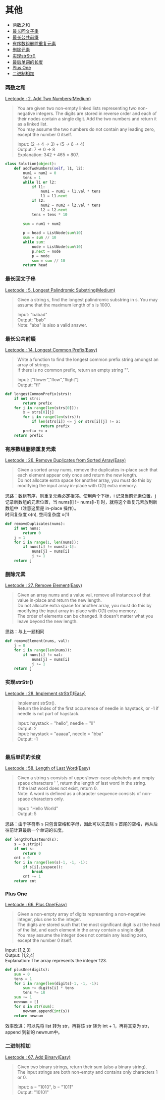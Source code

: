 # 其他

<!-- GFM-TOC -->
* [两数之和](#两数之和)
* [最长回文子串](#最长回文子串)
* [最长公共前缀](#最长公共前缀)
* [有序数组删除重复元素](#有序数组删除重复元素)
* [删除元素](#删除元素)
* [实现strStr()](#实现strStr())
* [最后单词的长度](#最后单词的长度)
* [Plus One](#plus-one)
* [二进制相加](#二进制相加)
<!-- GFM-TOC -->

### 两数之和
[Leetcode : 2. Add Two Numbers(Medium)](https://leetcode.com/problems/add-two-numbers/description/)

>You are given two non-empty linked lists representing two non-negative integers. The digits are stored in reverse order and each of their nodes contain a single digit. Add the two numbers and return it as a linked list.  
You may assume the two numbers do not contain any leading zero, except the number 0 itself.  
>  
>Input: (2 -> 4 -> 3) + (5 -> 6 -> 4)  
Output: 7 -> 0 -> 8  
Explanation: 342 + 465 = 807.

```python
class Solution(object):
    def addTwoNumbers(self, l1, l2):
        num1 = num2 = 0
        tens = 1
        while l1 or l2:
            if l1:
                num1 = num1 + l1.val * tens
                l1 = l1.next
            if l2:
                num2 = num2 + l2.val * tens
                l2 = l2.next
            tens = tens * 10
      
        sum = num1 + num2
        
        p = head = ListNode(sum%10)
        sum = sum // 10
        while sum:
            node = ListNode(sum%10)
            p.next = node
            p = node
            sum = sum // 10            
        return head
```

### 最长回文子串
[Leetcode : 5. Longest Palindromic Substring(Medium)](https://leetcode.com/problems/longest-palindromic-substring/description/)

>Given a string s, find the longest palindromic substring in s. You may assume that the maximum length of s is 1000.  
>  
>Input: "babad"  
Output: "bab"  
Note: "aba" is also a valid answer.

### 最长公共前缀
[Leetcode : 14. Longest Common Prefix(Easy)](https://leetcode.com/problems/longest-common-prefix/description/)

>Write a function to find the longest common prefix string amongst an array of strings.  
If there is no common prefix, return an empty string "".  
>  
>Input: ["flower","flow","flight"]  
Output: "fl"

```python
def longestCommonPrefix(strs):
    if not strs:
        return prefix
    for j in range(len(strs[0])):
        x = strs[0][j]
        for i in range(len(strs)):
            if len(strs[i]) <= j or strs[i][j] != x:
                return prefix
        prefix += x
    return prefix
```

### 有序数组删除重复元素
[Leetcode : 26. Remove Duplicates from Sorted Array(Easy)](https://leetcode.com/problems/remove-duplicates-from-sorted-array/description/)

>Given a sorted array nums, remove the duplicates in-place such that each element appear only once and return the new length.  
>Do not allocate extra space for another array, you must do this by modifying the input array in-place with O(1) extra memory.

思路：数组有序，则重复元素必定相邻。使用两个下标，i 记录当前元素位置，j 记录新数组的元素位置，当 nums[i] != nums[i-1] 时，就将这个重复元素放到新数组中（注意这里是 in-place 操作）。  
时间复杂度 o(n), 空间复杂度 o(1)

```python
def removeDuplicates(nums):
    if not nums:
        return 0
    j = 1
    for i in range(1, len(nums)):
        if nums[i] != nums[i-1]:
            nums[j] = nums[i]
            j += 1
    return j
```

### 删除元素
[Leetcode : 27. Remove Element(Easy)](https://leetcode.com/problems/remove-element/description/)

>Given an array nums and a value val, remove all instances of that value in-place and return the new length.  
Do not allocate extra space for another array, you must do this by modifying the input array in-place with O(1) extra memory.  
The order of elements can be changed. It doesn't matter what you leave beyond the new length.

思路：与上一题相同

```python
def removeElement(nums, val):
    j = 0
    for i in range(len(nums)):
        if nums[i] != val:
            nums[j] = nums[i]
            j += 1
    return j
```

### 实现strStr()
[Leetcode : 28. Implement strStr()(Easy)](https://leetcode.com/problems/implement-strstr/description/)

>Implement strStr().  
Return the index of the first occurrence of needle in haystack, or -1 if needle is not part of haystack.  
>  
>Input: haystack = "hello", needle = "ll"  
Output: 2  
Input: haystack = "aaaaa", needle = "bba"  
Output: -1

```python

```

### 最后单词的长度
[Leetcode : 58. Length of Last Word(Easy)](https://leetcode.com/problems/length-of-last-word/description/)

>Given a string s consists of upper/lower-case alphabets and empty space characters ' ', return the length of last word in the string.  
If the last word does not exist, return 0.  
Note: A word is defined as a character sequence consists of non-space characters only.  
>  
>Input: "Hello World"  
Output: 5

思路：由于字符串 s 只包含空格和字母，因此可以先去除 s 首尾的空格，再从后往前计算最后一个单词的长度。

```python
def lengthOfLastWord(s):
    s = s.strip()
    if not s:
        return 0
    cnt = 0
    for i in range(len(s)-1, -1, -1):
        if s[i].isspace():
            break
        cnt += 1
    return cnt
```

### Plus One
[Leetcode : 66. Plus One(Easy)](https://leetcode.com/problems/plus-one/description/)

>Given a non-empty array of digits representing a non-negative integer, plus one to the integer.  
The digits are stored such that the most significant digit is at the head of the list, and each element in the array contain a single digit.  
You may assume the integer does not contain any leading zero, except the number 0 itself.  
>  
Input: [1,2,3]  
Output: [1,2,4]  
Explanation: The array represents the integer 123.

```python
def plusOne(digits):
    sum = 0
    tens = 1
    for i in range(len(digits)-1, -1, -1):
        sum += digits[i] * tens
        tens *= 10
    sum += 1
    newnum = []
    for s in str(sum):
        newnum.append(int(s))
    return newnum
```

效率改进：可以先将 list 转为 str，再将该 str 转为 int + 1，再将其变为 str，append 到新的 newnum中。

### 二进制相加
[Leetcode : 67. Add Binary(Easy)](https://leetcode.com/problems/add-binary/description/)

>Given two binary strings, return their sum (also a binary string).  
The input strings are both non-empty and contains only characters 1 or 0.  
>  
>Input: a = "1010", b = "1011"  
Output: "10101"

```python

```
